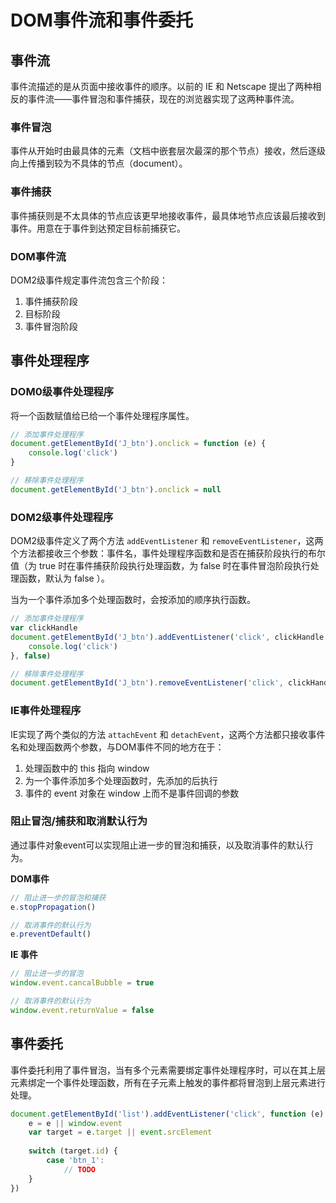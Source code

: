 # DOM事件流和事件委托

## 事件流

事件流描述的是从页面中接收事件的顺序。以前的 IE 和 Netscape 提出了两种相反的事件流——事件冒泡和事件捕获，现在的浏览器实现了这两种事件流。

### 事件冒泡

事件从开始时由最具体的元素（文档中嵌套层次最深的那个节点）接收，然后逐级向上传播到较为不具体的节点（document）。

### 事件捕获

事件捕获则是不太具体的节点应该更早地接收事件，最具体地节点应该最后接收到事件。用意在于事件到达预定目标前捕获它。

### DOM事件流

DOM2级事件规定事件流包含三个阶段：

1. 事件捕获阶段
2. 目标阶段
3. 事件冒泡阶段

## 事件处理程序

### DOM0级事件处理程序

将一个函数赋值给已给一个事件处理程序属性。

```js
// 添加事件处理程序
document.getElementById('J_btn').onclick = function (e) {
    console.log('click')
}

// 移除事件处理程序
document.getElementById('J_btn').onclick = null
```

### DOM2级事件处理程序

DOM2级事件定义了两个方法 `addEventListener` 和 `removeEventListener`，这两个方法都接收三个参数：事件名，事件处理程序函数和是否在捕获阶段执行的布尔值（为 true 时在事件捕获阶段执行处理函数，为 false 时在事件冒泡阶段执行处理函数，默认为 false ）。

当为一个事件添加多个处理函数时，会按添加的顺序执行函数。

```js
// 添加事件处理程序
var clickHandle
document.getElementById('J_btn').addEventListener('click', clickHandle = function () {
    console.log('click')
}, false)

// 移除事件处理程序
document.getElementById('J_btn').removeEventListener('click', clickHandle)
```

### IE事件处理程序

IE实现了两个类似的方法 `attachEvent` 和 `detachEvent`，这两个方法都只接收事件名和处理函数两个参数，与DOM事件不同的地方在于：

1. 处理函数中的 this 指向 window
2. 为一个事件添加多个处理函数时，先添加的后执行
3. 事件的 event 对象在 window 上而不是事件回调的参数

### 阻止冒泡/捕获和取消默认行为

通过事件对象event可以实现阻止进一步的冒泡和捕获，以及取消事件的默认行为。

**DOM事件**

```js
// 阻止进一步的冒泡和捕获
e.stopPropagation()

// 取消事件的默认行为
e.preventDefault()
```

**IE 事件**

```js
// 阻止进一步的冒泡
window.event.cancalBubble = true

// 取消事件的默认行为
window.event.returnValue = false
```

## 事件委托

事件委托利用了事件冒泡，当有多个元素需要绑定事件处理程序时，可以在其上层元素绑定一个事件处理函数，所有在子元素上触发的事件都将冒泡到上层元素进行处理。

```js
document.getElementById('list').addEventListener('click', function (e) {
    e = e || window.event
    var target = e.target || event.srcElement
    
    switch (target.id) {
        case 'btn_1':
            // TODO
    }
})
```